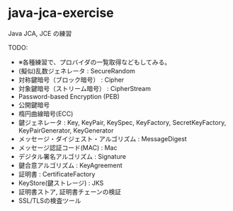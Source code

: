 # java-jca-exercise
Java JCA, JCE の練習

TODO:
- ※各種練習で、プロバイダの一覧取得などもしてみる。
- (擬似)乱数ジェネレータ : SecureRandom
- 対称鍵暗号（ブロック暗号） : Cipher
- 対象鍵暗号（ストリーム暗号） : CipherStream
- Password-based Encryption (PEB)
- 公開鍵暗号
- 楕円曲線暗号(ECC)
- 鍵ジェネレータ : Key, KeyPair, KeySpec, KeyFactory, SecretKeyFactory, KeyPairGenerator, KeyGenerator
- メッセージ・ダイジェスト・アルゴリズム : MessageDigest
- メッセージ認証コード(MAC) : Mac
- デジタル署名アルゴリズム : Signature
- 鍵合意アルゴリズム : KeyAgreement
- 証明書 : CertificateFactory
- KeyStore(鍵ストレージ) : JKS
- 証明書ストア, 証明書チェーンの検証
- SSL/TLSの検査ツール
